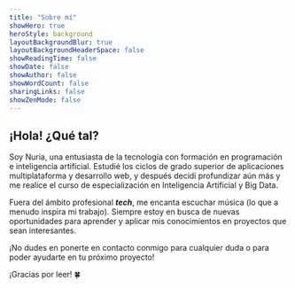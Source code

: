 ```yaml
---
title: "Sobre mí"
showHero: true
heroStyle: background
layoutBackgroundBlur: true
layoutBackgroundHeaderSpace: false
showReadingTime: false
showDate: false
showAuthor: false
showWordCount: false
sharingLinks: false  
showZenMode: false
---
```

## ¡Hola! ¿Qué tal?

Soy Nuria, una entusiasta de la tecnología con formación en programación e inteligencia artificial. Estudié los ciclos de grado superior de aplicaciones multiplataforma y desarrollo web, y después decidí profundizar aún más y me realice el curso de especialización en Inteligencia Artificial y Big Data. 

Fuera del ámbito profesional **_tech_**, me encanta escuchar música (lo que a menudo inspira mi trabajo). Siempre estoy en busca de nuevas oportunidades para aprender y aplicar mis conocimientos en proyectos que sean interesantes.

¡No dudes en ponerte en contacto conmigo para cualquier duda o para poder ayudarte en tu próximo proyecto! 

¡Gracias por leer! 🍀 